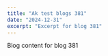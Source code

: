 ```yaml
---
title: "Ak test blogs 381"
date: "2024-12-31"
excerpt: "Excerpt for blog 381"
---
```


Blog content for blog 381
